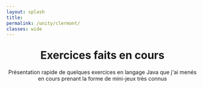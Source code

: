 ```yaml
---
layout: splash
title:
permalink: /unity/clermont/
classes: wide
---
```



<div style="width: 100%; margin: 0 auto;">
<h1 style="text-align: center;margin-top: 30px;font-size:2em;">Exercices faits en cours</h1>

<p style="text-align: center;">Présentation rapide de quelques exercices en langage Java que j'ai menés en cours prenant la forme de mini-jeux très connus</p>
